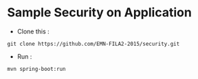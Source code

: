 # Sample Security on Application

* Clone this :
```
git clone https://github.com/EMN-FILA2-2015/security.git
```
* Run :
```
mvn spring-boot:run
```
